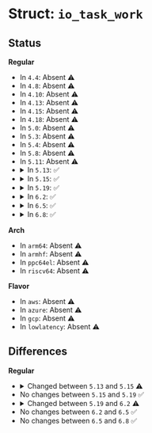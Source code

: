 # Struct: <code>io_task_work</code>

## Status
<b>Regular</b>
<ul>
<li>
In <code>4.4</code>: Absent ⚠️
</li>
<li>
In <code>4.8</code>: Absent ⚠️
</li>
<li>
In <code>4.10</code>: Absent ⚠️
</li>
<li>
In <code>4.13</code>: Absent ⚠️
</li>
<li>
In <code>4.15</code>: Absent ⚠️
</li>
<li>
In <code>4.18</code>: Absent ⚠️
</li>
<li>
In <code>5.0</code>: Absent ⚠️
</li>
<li>
In <code>5.3</code>: Absent ⚠️
</li>
<li>
In <code>5.4</code>: Absent ⚠️
</li>
<li>
In <code>5.8</code>: Absent ⚠️
</li>
<li>
In <code>5.11</code>: Absent ⚠️
</li>
<li>
<details>
<summary>In <code>5.13</code>: ✅</summary>

```c
struct io_task_work {
    struct io_wq_work_node node;
    task_work_func_t func;
};
```
</details>
</li>
<li>
<details>
<summary>In <code>5.15</code>: ✅</summary>

```c
struct io_task_work {
    struct io_wq_work_node node;
    struct llist_node fallback_node;
    io_req_tw_func_t func;
};
```
</details>
</li>
<li>
<details>
<summary>In <code>5.19</code>: ✅</summary>

```c
struct io_task_work {
    struct io_wq_work_node node;
    struct llist_node fallback_node;
    io_req_tw_func_t func;
};
```
</details>
</li>
<li>
<details>
<summary>In <code>6.2</code>: ✅</summary>

```c
struct io_task_work {
    struct llist_node node;
    io_req_tw_func_t func;
};
```
</details>
</li>
<li>
<details>
<summary>In <code>6.5</code>: ✅</summary>

```c
struct io_task_work {
    struct llist_node node;
    io_req_tw_func_t func;
};
```
</details>
</li>
<li>
<details>
<summary>In <code>6.8</code>: ✅</summary>

```c
struct io_task_work {
    struct llist_node node;
    io_req_tw_func_t func;
};
```
</details>
</li>
</ul>
<b>Arch</b>
<ul>
<li>
In <code>arm64</code>: Absent ⚠️
</li>
<li>
In <code>armhf</code>: Absent ⚠️
</li>
<li>
In <code>ppc64el</code>: Absent ⚠️
</li>
<li>
In <code>riscv64</code>: Absent ⚠️
</li>
</ul>
<b>Flavor</b>
<ul>
<li>
In <code>aws</code>: Absent ⚠️
</li>
<li>
In <code>azure</code>: Absent ⚠️
</li>
<li>
In <code>gcp</code>: Absent ⚠️
</li>
<li>
In <code>lowlatency</code>: Absent ⚠️
</li>
</ul>

## Differences
<b>Regular</b>
<ul>
<li>
<details>
<summary>Changed between <code>5.13</code> and <code>5.15</code> ⚠️</summary>
<ul>
<li>
<b>Field added. </b>
<code>struct llist_node fallback_node</code>
</li>
<li>
<b>Field type changed. </b>
<code>task_work_func_t func</code> ➡️ <code>io_req_tw_func_t func</code>
</li>
</ul>
</details>
</li>
<li>
No changes between <code>5.15</code> and <code>5.19</code> ✅
</li>
<li>
<details>
<summary>Changed between <code>5.19</code> and <code>6.2</code> ⚠️</summary>
<ul>
<li>
<b>Field removed. </b>
<code>struct llist_node fallback_node</code>
</li>
<li>
<b>Field type changed. </b>
<code>struct io_wq_work_node node</code> ➡️ <code>struct llist_node node</code>
</li>
</ul>
</details>
</li>
<li>
No changes between <code>6.2</code> and <code>6.5</code> ✅
</li>
<li>
No changes between <code>6.5</code> and <code>6.8</code> ✅
</li>
</ul>
